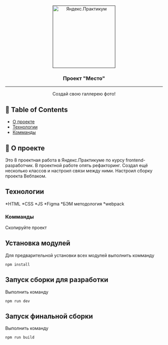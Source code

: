<p align="center">
  <a href="" rel="noopener">
 <img width=200px height=200px src="https://sun9-58.userapi.com/xZpU-hlLA2D9nJyOgzdpzuYkhtS0DXo1UrQnXg/ROQJjyeeUl0.jpg" alt="Яндекс.Практикум"></a>
</p>

<h3 align="center">Проект "Место"</h3>

<div align="center">

</div>

---

<p align="center"> Создай свою галлерею фото!
    <br>
</p>

## 📝 Table of Contents

- [О проекте](#about)
- [Технологии](#getting_started)
- [Комманды](#deployment)


## 🧐 О проекте <a name = "about"></a>

Это 8 проектная работа в Яндекс.Практикуме по курсу frontend-разработчик.
В проектной работе опять рефакторинг. Создал ещё несколько классов и настроил связи между ними. Настроил сборку проекта Вебпаком.

##  Технологии <a name = "getting_started"></a>

*HTML
*CSS
*JS
*Figma
*БЭМ методология
*webpack

### Комманды

Скопируйте проект

## Установка модулей

Для предварительной установки всех модулей выполнить комманду

```
npm install
```

## Запуск сборки для разработки

Выполнить команду

```
npm run dev
```

## Запуск финальной сборки

Выполнить команду

```
npm run build
```